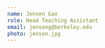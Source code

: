 ```yaml
---
name: Jensen Gao
role: Head Teaching Assistant
email: jenseng@berkeley.edu
photo: jensen.jpg
---
```


